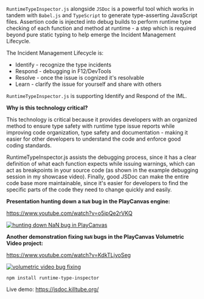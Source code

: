 `RuntimeTypeInspector.js` alongside `JSDoc` is a powerful tool which works in tandem with `Babel.js` and `TypeScript` to generate type-asserting JavaScript files. Assertion code is injected into debug builds to perform runtime type checking of each function and method at runtime - a step which is required beyond pure static typing to help emerge the Incident Management Lifecycle.

The Incident Management Lifecycle is:
 - Identify - recognize the type incidents
 - Respond - debugging in F12/DevTools
 - Resolve - once the issue is cognized it's resolvable
 - Learn - clarify the issue for yourself and share with others

`RuntimeTypeInspector.js` is supporting Identify and Respond of the IML.

**Why is this technology critical?**

This technology is critical because it provides developers with an organized method to ensure type safety with runtime type issue reports while improving code organization, type safety and documentation - making it easier for other developers to understand the code and enforce good coding standards.

RuntimeTypeInspector.js assists the debugging process, since it has a clear definition of what each function expects while issuing warnings, which can act as breakpoints in your source code (as shown in the example debugging session in my showcase video). Finally, good JSDoc can make the entire code base more maintainable, since it's easier for developers to find the specific parts of the code they need to change quickly and easily.

**Presentation hunting down a `NaN` bug in the PlayCanvas engine:**

https://www.youtube.com/watch?v=o5ipQe2rVKQ

[![hunting down NaN bug in PlayCanvas](https://img.youtube.com/vi/o5ipQe2rVKQ/0.jpg)](https://www.youtube.com/watch?v=o5ipQe2rVKQ)

**Another demonstration fixing `NaN` bugs in the PlayCanvas Volumetric Video project:**

https://www.youtube.com/watch?v=KdkTLjyoSeg

[![volumetric video bug fixing](https://img.youtube.com/vi/KdkTLjyoSeg/0.jpg)](https://www.youtube.com/watch?v=KdkTLjyoSeg)


```
npm install runtime-type-inspector
```

Live demo: https://jsdoc.killtube.org/